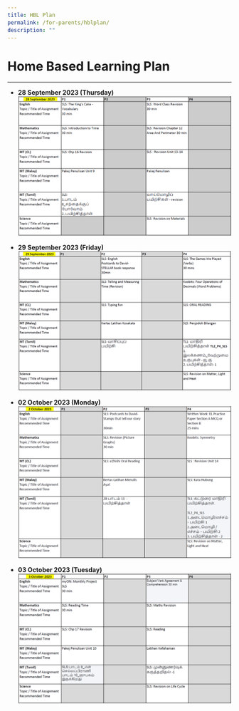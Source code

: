 ```yaml
---
title: HBL Plan
permalink: /for-parents/hblplan/
description: ""
---
```

Home Based Learning Plan
==================

--------
* **28 September 2023 (Thursday)**
![](/images/hbl_28sep2023.PNG)

* **29 September 2023 (Friday)**
![](/images/hbl_29sep2023.PNG)

* **02 October 2023 (Monday)**
![](/images/hbl_02oct2023.PNG)

* **03 October 2023 (Tuesday)**
![](/images/hbl_03oct2023.PNG)